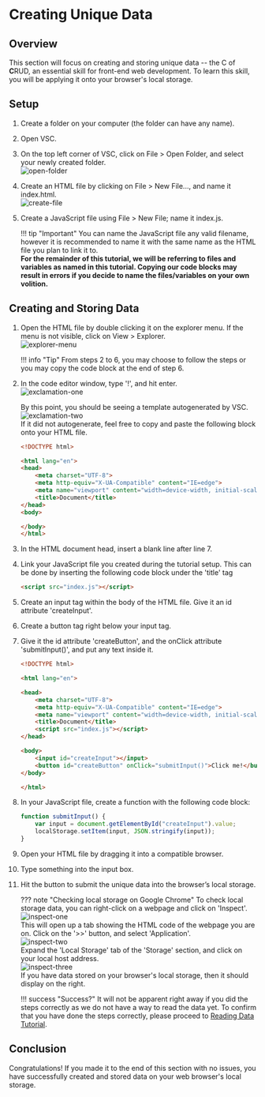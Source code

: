 
# Creating Unique Data

## Overview

This section will focus on creating and storing unique data -- the C of **C**RUD, an essential skill for front-end web development. To learn this skill, you will be applying it onto your browser's local storage.

## Setup

1. Create a folder on your computer (the folder can have any name).
2. Open VSC.
3. On the top left corner of VSC, click on File > Open Folder, and select your newly created folder.
    <br> ![open-folder](open-folder.png)

4. Create an HTML file by clicking on File > New File..., and name it index.html.
    <br> ![create-file](create-file.png)

5. Create a JavaScript file using File > New File; name it index.js.

    !!! tip "Important"
        You can name the JavaScript file any valid filename, however it is recommended to name it with the same name as the HTML file you plan to link it to. <br>
        **For the remainder of this tutorial, we will be referring to files and variables as named in this tutorial. Copying our code blocks may result in errors if you decide to name the files/variables on your own volition.**

## Creating and Storing Data

1. Open the HTML file by double clicking it on the explorer menu. If the menu is not visible, click on View > Explorer.
    <br> ![explorer-menu](explorer-menu.png)

    !!! info "Tip"
        From steps 2 to 6, you may choose to follow the steps or you may copy the code block at the end of step 6.

2. In the code editor window, type '!', and hit enter.
    <br> ![exclamation-one](exclamation-1.png)

    By this point, you should be seeing a template autogenerated by VSC.
    <br> ![exclamation-two](exclamation-2.png)
    <br>If it did not autogenerate, feel free to copy and paste the following block onto your HTML file.

    ```html
    <!DOCTYPE html>

    <html lang="en">
    <head>
        <meta charset="UTF-8">
        <meta http-equiv="X-UA-Compatible" content="IE=edge">
        <meta name="viewport" content="width=device-width, initial-scale=1.0">
        <title>Document</title>
    </head>
    <body>

    </body>
    </html>
    ```

3. In the HTML document head, insert a blank line after line 7.
4. Link your JavaScript file you created during the tutorial setup. This can be done by inserting the following code block under the 'title' tag

    ```html
    <script src="index.js"></script>
    ```
5. Create an input tag within the body of the HTML file. Give it an id attribute 'createInput'.
6. Create a button tag right below your input tag.

7. Give it the id attribute 'createButton', and the onClick attribute 'submitInput()', and put any text inside it.

    ```html
    <!DOCTYPE html>

    <html lang="en">

    <head>
        <meta charset="UTF-8">
        <meta http-equiv="X-UA-Compatible" content="IE=edge">
        <meta name="viewport" content="width=device-width, initial-scale=1.0">
        <title>Document</title>
        <script src="index.js"></script>
    </head>

    <body>
        <input id="createInput"></input>
        <button id="createButton" onClick="submitInput()">Click me!</button>
    </body>

    </html>
    ```

8. In your JavaScript file, create a function with the following code block:

    ```js
    function submitInput() {
        var input = document.getElementById("createInput").value;
        localStorage.setItem(input, JSON.stringify(input));
    }
    ```

9. Open your HTML file by dragging it into a compatible browser.
10. Type something into the input box.
11. Hit the button to submit the unique data into the browser’s local storage.

    ??? note "Checking local storage on Google Chrome"
        To check local storage data, you can right-click on a webpage and click on 'Inspect'.
        <br> ![inspect-one](inspect-1.png)
        <br> This will open up a tab showing the HTML code of the webpage you are on. Click on the '>>' button, and select 'Application'.
        <br> ![inspect-two](inspect-2.png)
        <br> Expand the 'Local Storage' tab of the 'Storage' section, and click on your local host address.
        <br> ![inspect-three](inspect-3.png)
        <br> If you have data stored on your browser's local storage, then it should display on the right.

    !!! success "Success?"
        It will not be apparent right away if you did the steps correctly as we do not have a way to read the data yet. To confirm that you have done the steps correctly, please proceed to [Reading Data Tutorial](reading.md).

## Conclusion

Congratulations! If you made it to the end of this section with no issues, you have successfully created and stored data on your web browser's local storage.
